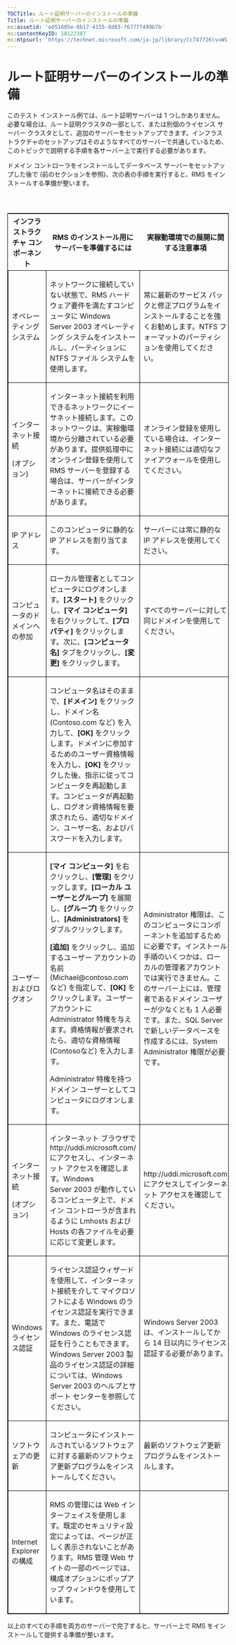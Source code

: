 ```yaml
---
TOCTitle: ルート証明サーバーのインストールの準備
Title: ルート証明サーバーのインストールの準備
ms:assetid: 'ed51605e-8b17-4155-8d83-f6777f499b7b'
ms:contentKeyID: 18122387
ms:mtpsurl: 'https://technet.microsoft.com/ja-jp/library/Cc747726(v=WS.10)'
---
```


ルート証明サーバーのインストールの準備
======================================

このテスト インストール例では、ルート証明サーバーは 1 つしかありません。必要な場合は、ルート証明クラスタの一部として、または別個のライセンス サーバー クラスタとして、追加のサーバーをセットアップできます。インフラストラクチャのセットアップはそのようなすべてのサーバーで共通しているため、このトピックで説明する手順を各サーバー上で実行する必要があります。

ドメイン コントローラをインストールしてデータベース サーバーをセットアップした後で (前のセクションを参照)、次の表の手順を実行すると、RMS をインストールする準備が整います。

###  

<p> </p>
<table style="border:1px solid black;">
<colgroup>
<col width="33%" />
<col width="33%" />
<col width="33%" />
</colgroup>
<thead>
<tr class="header">
<th>インフラストラクチャ コンポーネント</th>
<th>RMS のインストール用にサーバーを準備するには</th>
<th>実稼動環境での展開に関する注意事項</th>
</tr>
</thead>
<tbody>
<tr class="odd">
<td style="border:1px solid black;"><p>オペレーティング システム</p></td>
<td style="border:1px solid black;"><p>ネットワークに接続していない状態で、RMS ハードウェア要件を満たすコンピュータに Windows Server 2003 オペレーティング システムをインストールし、パーティションに NTFS ファイル システムを使用します。</p></td>
<td style="border:1px solid black;"><p>常に最新のサービス パックと修正プログラムをインストールすることを強くお勧めします。NTFS フォーマットのパーティションを使用してください。</p></td>
</tr>
<tr class="even">
<td style="border:1px solid black;"><p>インターネット接続</p>
<p>(オプション)</p></td>
<td style="border:1px solid black;"><p>インターネット接続を利用できるネットワークにイーサネット接続します。このネットワークは、実稼働環境から分離されている必要があります。提供処理中にオンライン登録を使用して RMS サーバーを登録する場合は、サーバーがインターネットに接続できる必要があります。</p></td>
<td style="border:1px solid black;"><p>オンライン登録を使用している場合は、インターネット接続には適切なファイアウォールを使用してください。</p></td>
</tr>
<tr class="odd">
<td style="border:1px solid black;"><p>IP アドレス</p></td>
<td style="border:1px solid black;"><p>このコンピュータに静的な IP アドレスを割り当てます。</p></td>
<td style="border:1px solid black;"><p>サーバーには常に静的な IP アドレスを使用してください。</p></td>
</tr>
<tr class="even">
<td style="border:1px solid black;"><p>コンピュータのドメインへの参加</p></td>
<td style="border:1px solid black;"><p>ローカル管理者としてコンピュータにログオンします。<strong>[スタート]</strong> をクリックし、<strong>[マイ コンピュータ]</strong> を右クリックして、<strong>[プロパティ]</strong> をクリックします。次に、<strong>[コンピュータ名]</strong> タブをクリックし、<strong>[変更]</strong> をクリックします。</p></td>
<td style="border:1px solid black;"><p>すべてのサーバーに対して同じドメインを使用してください。</p></td>
</tr>
<tr class="odd">
<td style="border:1px solid black;"><p> </p></td>
<td style="border:1px solid black;"><p>コンピュータ名はそのままで、<strong>[ドメイン]</strong> をクリックし、ドメイン名 (Contoso.com など) を入力して、<strong>[OK]</strong> をクリックします。ドメインに参加するためのユーザー資格情報を入力し、<strong>[OK]</strong> をクリックした後、指示に従ってコンピュータを再起動します。コンピュータが再起動し、ログオン資格情報を要求されたら、適切なドメイン、ユーザー名、およびパスワードを入力します。</p></td>
<td style="border:1px solid black;"><p> </p></td>
</tr>
<tr class="even">
<td style="border:1px solid black;"><p>ユーザーおよびログオン</p></td>
<td style="border:1px solid black;"><p><strong>[マイ コンピュータ]</strong> を右クリックし、<strong>[管理]</strong> をクリックします。<strong>[ローカル ユーザーとグループ]</strong> を展開し、<strong>[グループ]</strong> をクリックし、<strong>[Administrators]</strong> をダブルクリックします。</p>
<p><strong>[追加]</strong> をクリックし、追加するユーザー アカウントの名前 (Michael@contoso.com など) を指定して、<strong>[OK]</strong> をクリックします。ユーザー アカウントに Administrator 特権を与えます。資格情報が要求されたら、適切な資格情報 (Contosoなど) を入力します。</p>
<p>Administrator 特権を持つドメイン ユーザーとしてコンピュータにログオンします。</p></td>
<td style="border:1px solid black;"><p>Administrator 権限は、このコンピュータにコンポーネントを追加するために必要です。インストール手順のいくつかは、ローカルの管理者アカウントでは実行できません。このサーバー上には、管理者であるドメイン ユーザーが少なくとも 1 人必要です。また、SQL Server で新しいデータベースを作成するには、System Administrator 権限が必要です。</p></td>
</tr>
<tr class="odd">
<td style="border:1px solid black;"><p>インターネット接続</p>
<p>(オプション)</p></td>
<td style="border:1px solid black;"><p>インターネット ブラウザで http://uddi.microsoft.com/ にアクセスし、インターネット アクセスを確認します。Windows Server 2003 が動作しているコンピュータ上で、ドメイン コントローラが含まれるように Lmhosts および Hosts の各ファイルを必要に応じて変更します。</p></td>
<td style="border:1px solid black;"><p>http://uddi.microsoft.com にアクセスしてインターネット アクセスを確認してください。</p></td>
</tr>
<tr class="even">
<td style="border:1px solid black;"><p>Windows ライセンス認証</p></td>
<td style="border:1px solid black;"><p>ライセンス認証ウィザードを使用して、インターネット接続を介して マイクロソフトによる Windows のライセンス認証を実行できます。また、電話で Windows のライセンス認証を行うこともできます。Windows Server 2003 製品のライセンス認証の詳細については、Windows Server 2003 のヘルプとサポート センターを参照してください。</p></td>
<td style="border:1px solid black;"><p>Windows Server 2003 は、インストールしてから 14 日以内にライセンス認証する必要があります。</p></td>
</tr>
<tr class="odd">
<td style="border:1px solid black;"><p>ソフトウェアの更新</p></td>
<td style="border:1px solid black;"><p>コンピュータにインストールされているソフトウェアに対する最新のソフトウェア更新プログラムをインストールしてください。</p></td>
<td style="border:1px solid black;"><p>最新のソフトウェア更新プログラムをインストールします。</p></td>
</tr>
<tr class="even">
<td style="border:1px solid black;"><p>Internet Explorer の構成</p></td>
<td style="border:1px solid black;"><p>RMS の管理には Web インターフェイスを使用します。既定のセキュリティ設定によっては、ページが正しく表示されないことがあります。RMS 管理 Web サイトの一部のページでは、構成オプションにポップアップ ウィンドウを使用しています。</p></td>
<td style="border:1px solid black;"><p> </p></td>
</tr>
</tbody>
</table>
  
以上のすべての手順を両方のサーバーで完了すると、サーバー上で RMS をインストールして提供する準備が整います。

